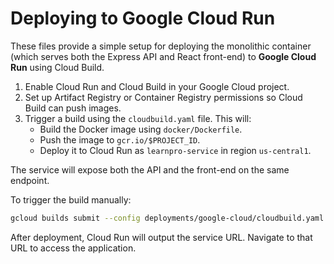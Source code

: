 # Deploying to Google Cloud Run

These files provide a simple setup for deploying the monolithic container (which serves both the Express API and React front-end) to **Google Cloud Run** using Cloud Build.

1. Enable Cloud Run and Cloud Build in your Google Cloud project.
2. Set up Artifact Registry or Container Registry permissions so Cloud Build can push images.
3. Trigger a build using the `cloudbuild.yaml` file. This will:
   - Build the Docker image using `docker/Dockerfile`.
   - Push the image to `gcr.io/$PROJECT_ID`.
   - Deploy it to Cloud Run as `learnpro-service` in region `us-central1`.

The service will expose both the API and the front-end on the same endpoint.

To trigger the build manually:

```bash
gcloud builds submit --config deployments/google-cloud/cloudbuild.yaml .
```

After deployment, Cloud Run will output the service URL. Navigate to that URL to access the application.
